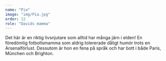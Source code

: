 ```yaml
---
name: "Pia"
image: "img/Pia.jpg"
order: 12
role: "Davids mamma"
---
```

Det här är en riktig livsnjutare som alltid har många järn i elden! En föredömlig fotbollsmamma som aldrig tolererade dåligt humör trots en Arsenalförlust. Dessutom är hon en fena på språk och har bott i både Paris, München och Brighton.
